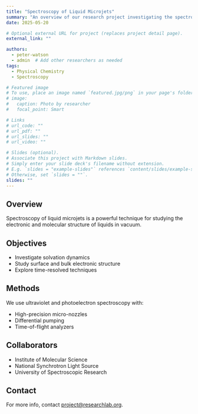 ```yaml
---
title: "Spectroscopy of Liquid Microjets"
summary: "An overview of our research project investigating the spectroscopic properties of liquid microjets."
date: 2025-05-20

# Optional external URL for project (replaces project detail page).
external_link: ""

authors:
  - peter-watson
  - admin  # Add other researchers as needed
tags:
  - Physical Chemistry
  - Spectroscopy

# Featured image
# To use, place an image named `featured.jpg/png` in your page's folder.
# image:
#   caption: Photo by researcher
#   focal_point: Smart

# Links
# url_code: ""
# url_pdf: ""
# url_slides: ""
# url_video: ""

# Slides (optional).
# Associate this project with Markdown slides.
# Simply enter your slide deck's filename without extension.
# E.g. `slides = "example-slides"` references `content/slides/example-slides.md`.
# Otherwise, set `slides = ""`.
slides: ""
---
```


## Overview

Spectroscopy of liquid microjets is a powerful technique for studying the electronic and molecular structure of liquids in vacuum.

## Objectives

- Investigate solvation dynamics  
- Study surface and bulk electronic structure  
- Explore time-resolved techniques

## Methods

We use ultraviolet and photoelectron spectroscopy with:

- High-precision micro-nozzles  
- Differential pumping  
- Time-of-flight analyzers

## Collaborators

- Institute of Molecular Science  
- National Synchrotron Light Source  
- University of Spectroscopic Research

## Contact

For more info, contact [project@researchlab.org](mailto:project@researchlab.org).